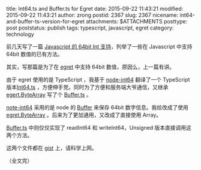 title: Int64.ts and Buffer.ts for Egret
date: 2015-09-22 11:43:21
modified: 2015-09-22 11:43:21
author: zrong
postid: 2367
slug: 2367
nicename: int64-and-buffer-ts-version-for-egret
attachments: $ATTACHMENTS
posttype: post
poststatus: publish
tags: typescript, javascript, egret
category: technology

前几天写了一篇 [Javascript 的 64bit Int 支持][1]，列举了一些在 Javascript 中支持 64bit 数值的已有方法。

其实，写那篇是为了在 [egret][2] 中支持 64bit 数值，原因么，上一篇有讲。

由于 egret 使用的是 TypeScript ，我基于 [node-int64][3] 翻译了一个 TypeScript 版本[Int64.ts][4] ，方便伸手党。同时为了方便和服务端大爷通信，又继承 [egert.ByteArray][6] 写了个 [Buffer.ts][5] 。

[note-int64][3] 采用的是 node 的 [Buffer][7] 来保存 64bit 数字信息。我给改成了使用 [egret.ByteArray][6] 。后来为了更加通用，又改成了直接使用 Array。

[Buffer.ts][5] 中则仅仅实现了 readInt64 和 writeInt64，Unsigned 版本直接调用这两个方法。

这两个文件都在 [gist][8] 上，请科学上网。

（全文完）

[1]: http://zengrong.net/post/2363.htm
[2]: http://www.egret.com/
[3]: https://github.com/broofa/node-int64
[4]: https://gist.github.com/zrong/6e8d6b733158b0539bf2#file-int64-ts
[5]: https://gist.github.com/zrong/6e8d6b733158b0539bf2#file-buffer-ts
[6]: https://github.com/egret-labs/egret-core/blob/master/src/egret/utils/ByteArray.ts
[7]: https://nodejs.org/api/buffer.html
[8]: https://gist.github.com/zrong/6e8d6b733158b0539bf2
